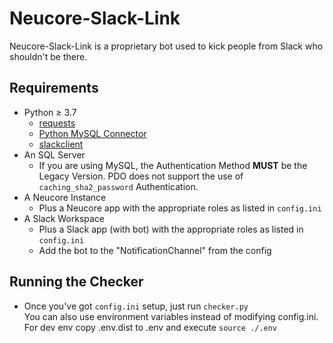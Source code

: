 # Neucore-Slack-Link
Neucore-Slack-Link is a proprietary bot used to kick people from Slack who shouldn't be there.

## Requirements
* Python ≥ 3.7
  * [requests](https://pypi.org/project/requests/)
  * [Python MySQL Connector](https://dev.mysql.com/downloads/connector/python/)
  * [slackclient](https://github.com/slackapi/python-slackclient)
* An SQL Server
  * If you are using MySQL, the Authentication Method **MUST** be the Legacy Version. PDO does not support the use of `caching_sha2_password` Authentication. 
* A Neucore Instance
  * Plus a Neucore app with the appropriate roles as listed in `config.ini`
* A Slack Workspace
  * Plus a Slack app (with bot) with the appropriate roles as listed in `config.ini`
  * Add the bot to the "NotificationChannel" from the config
  
## Running the Checker
* Once you've got `config.ini` setup, just run `checker.py`  
  You can also use environment variables instead of modifying config.ini. For dev env copy .env.dist to 
  .env and execute `source ./.env`

